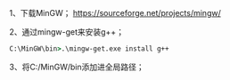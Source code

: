 1、下载MinGW；
https://sourceforge.net/projects/mingw/

2、通过mingw-get来安装g++；
```cmd
C:\MinGW\bin>.\mingw-get.exe install g++
```

3、将C:/MinGW/bin添加进全局路径；